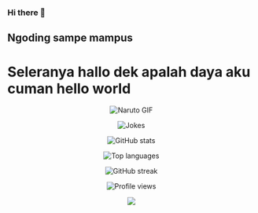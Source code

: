 ### Hi there 👋

## Ngoding sampe mampus
# Seleranya hallo dek apalah daya aku cuman hello world

<p align="center">
  <img src="https://media.giphy.com/media/EETZoyWldXgJ2/giphy.gif" alt="Naruto GIF">
</p>
<p align="center">
  <img src="https://readme-jokes.vercel.app/api?theme=tokyonight" alt="Jokes" />
</p>

<p align="center">
  <img src="https://github-readme-stats.vercel.app/api?username=dafaprasetya&show_icons=true&count_private=true" alt="GitHub stats" />
</p>
<p align="center">
  <img src="https://github-readme-stats.vercel.app/api/top-langs/?username=dafaprasetya&layout=compact&theme=tokyonight" alt="Top languages" />
</p>
<p align="center">
  <img src="https://streak-stats.demolab.com?user=dafaprasetya&theme=tokyonight&hide_border=true" alt="GitHub streak" />
</p>
<p align="center">
  <img src="https://komarev.com/ghpvc/?username=dafaprasetya&label=Profile%20views&color=0e75b6&style=flat" alt="Profile views" />
</p>

<p align="center">
  <img src="https://github-readme-stats.vercel.app/api/wakatime?username=dafaprasetya" />
</p>

<!--
**dafaprasetya/dafaprasetya** is a ✨ _special_ ✨ repository because its `README.md` (this file) appears on your GitHub profile.

Here are some ideas to get you started:

- 🔭 I’m currently working on ...
- 🌱 I’m currently learning ...
- 👯 I’m looking to collaborate on ...
- 🤔 I’m looking for help with ...
- 💬 Ask me about ...
- 📫 How to reach me: ...
- 😄 Pronouns: ...
- ⚡ Fun fact: ...
-->
